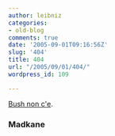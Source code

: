 ```yaml
---
author: leibniz
categories:
- old-blog
comments: true
date: '2005-09-01T09:16:56Z'
slug: '404'
title: 404
url: "/2005/09/01/404/"
wordpress_id: 109

---
```

[Bush non c'e](https://www.madkane.com/bush_missing.html).  



### Madkane
